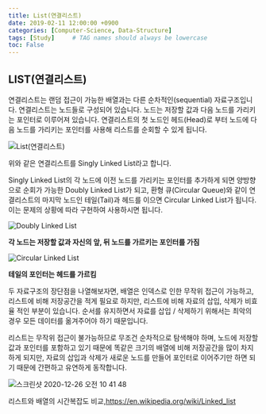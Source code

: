 ```yaml
---
title: List(연결리스트)
date: 2019-02-11 12:00:00 +0900
categories: [Computer-Science, Data-Structure]
tags: [Study]     # TAG names should always be lowercase
toc: False
---
```


## LIST(연결리스트)

연결리스트는 랜덤 접근이 가능한 배열과는 다른 순차적인(sequential) 자료구조입니다.
연결리스트는 노드들로 구성되어 있습니다. 노드는 저장할 값과 다음 노드를 가리키는 포인터로 이루어져 있습니다. 연결리스트의 첫 노드인 헤드(Head)로 부터 노드에 다음 노드를 가리키는 포인터를 사용해 리스트를 순회할 수 있게 됩니다.

![List(연결리스트)](https://user-images.githubusercontent.com/19174106/52542355-2cdc3a80-2de2-11e9-8687-2fe0d1aad9ce.jpg)

위와 같은 연결리스트를 Singly Linked List라고 합니다.

Singly Linked List의 각 노드에 이전 노드를 가리키는 포인터를 추가하게 되면 양방향으로 순회가 가능한 Doubly Linked List가 되고, 환형 큐(Circular Queue)와 같이 연결리스트의 마지막 노드인 테일(Tail)과 헤드를 이으면 Circular Linked List가 됩니다.
이는 문제의 상황에 따라 구현하여 사용하시면 됩니다.

![Doubly Linked List](https://user-images.githubusercontent.com/19174106/52542439-fce16700-2de2-11e9-941d-04469af3fbdc.jpg)

**각 노드는 저장할 값과 자신의 앞, 뒤 노드를 가르키는 포인터를 가짐**

![Circular Linked List](https://user-images.githubusercontent.com/19174106/52542441-feab2a80-2de2-11e9-8027-6c768f575a96.jpg)

**테일의 포인터는 헤드를 가르킴**

두 자료구조의 장단점을 나열해보자면, 배열은 인덱스로 인한 무작위 접근이 가능하고, 리스트에 비해 저장공간을 적게 필요로 하지만, 리스트에 비해 자료의 삽입, 삭제가 비효율 적인 부분이 있습니다. 순서를 유지하면서 자료를 삽입 / 삭제하기 위해서는 최악의 경우 모든 데이터를 옮겨주어야 하기 때문입니다.

리스트는 무작위 접근이 불가능하므로 무조건 순차적으로 탐색해야 하며, 노드에 저장할 값과 포인터를 포함하고 있기 때문에 똑같은 크기의 배열에 비해 저장공간을 많이 차지하게 되지만, 자료의 삽입과 삭제가 새로운 노드를 만들어 포인터로 이어주기만 하면 되기 때문에 간편하고 유연하게 동작합니다.

![스크린샷 2020-12-26 오전 10 41 48](https://user-images.githubusercontent.com/19174106/103144105-2ac9bd80-4767-11eb-9a93-718c3ceca63a.png)

리스트와 배열의 시간복잡도 비교,https://en.wikipedia.org/wiki/Linked_list

